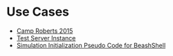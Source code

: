 # Use Cases

- [Camp Roberts 2015](camproberts2015.md)
- [Test Server Instance](server-test-instance.md)
- [Simulation Initialization Pseudo Code for BeashShell](simulation-initialization.md)
